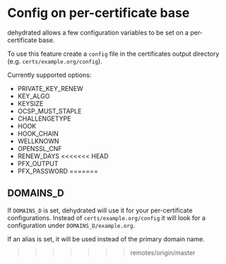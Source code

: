 # Config on per-certificate base

dehydrated allows a few configuration variables to be set on a per-certificate base.

To use this feature create a `config` file in the certificates output directory (e.g. `certs/example.org/config`).

Currently supported options:

- PRIVATE_KEY_RENEW
- KEY_ALGO
- KEYSIZE
- OCSP_MUST_STAPLE
- CHALLENGETYPE
- HOOK
- HOOK_CHAIN
- WELLKNOWN
- OPENSSL_CNF
- RENEW_DAYS
<<<<<<< HEAD
- PFX_OUTPUT
- PFX_PASSWORD
=======

## DOMAINS_D

If `DOMAINS_D` is set, dehydrated will use it for your per-certificate configurations.
Instead of `certs/example.org/config` it will look for a configuration under `DOMAINS_D/example.org`.

If an alias is set, it will be used instead of the primary domain name.
>>>>>>> remotes/origin/master
